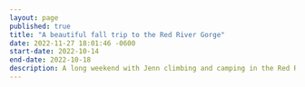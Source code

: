 ```yaml
---
layout: page
published: true
title: "A beautiful fall trip to the Red River Gorge"
date: 2022-11-27 18:01:46 -0600
start-date: 2022-10-14
end-date: 2022-10-18
description: A long weekend with Jenn climbing and camping in the Red River Gorge
---
```

